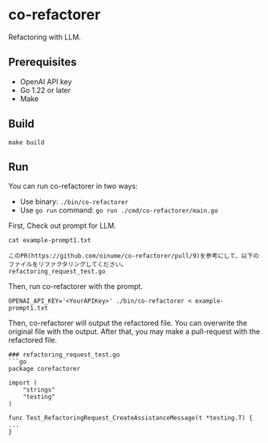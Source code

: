 # co-refactorer
Refactoring with LLM.


## Prerequisites

- OpenAI API key
- Go 1.22 or later
- Make


## Build

```
make build
```

## Run

You can run co-refactorer in two ways:

- Use binary: `./bin/co-refactorer`
- Use `go run` command: `go run ./cmd/co-refactorer/main.go`


First, Check out prompt for LLM.
```
cat example-prompt1.txt

このPR(https://github.com/oinume/co-refactorer/pull/9)を参考にして、以下のファイルをリファクタリングしてください。
refactoring_request_test.go
```

Then, run co-refactorer with the prompt.
```
OPENAI_API_KEY='<YourAPIKey>' ./bin/co-refactorer < example-prompt1.txt
```

Then, co-refactorer will output the refactored file. You can overwrite the original file with the output. After that, you may make a pull-request with the refactored file.
```
### refactoring_request_test.go
```go
package corefactorer

import (
	"strings"
	"testing"
)

func Test_RefactoringRequest_CreateAssistanceMessage(t *testing.T) {
...
}
```

